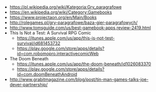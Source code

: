- https://pl.wikipedia.org/wiki/Kategoria:Gry_paragrafowe
- https://en.wikipedia.org/wiki/Category:Gamebooks
- https://www.projectaon.org/en/Main/Books
- http://rolegames.pl/gry-paragrafowe/baza-gier-paragrafowych/
- http://www.tomsguide.com/us/best-gamebook-apps,review-2419.html
- This Is Not a Test: A Survival RPG Comic
  - https://itunes.apple.com/us/app/this-is-not-test-survival/id681453732
  - https://play.google.com/store/apps/details?id=com.robomopro.interactivecomicWeb
- The Doom Beneath
  - https://itunes.apple.com/us/app/the-doom-beneath/id1026083370
  - https://play.google.com/store/apps/details?id=com.doomBeneathAndroid
- http://www.grabitmagazine.com/blog/post/tin-man-games-talks-joe-dever-partnership/
